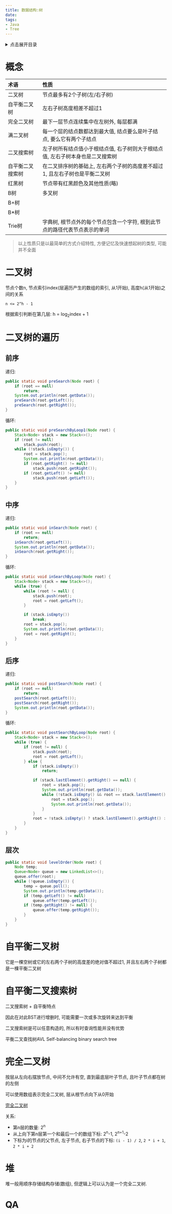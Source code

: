 ```yaml
---
title: 数据结构:树
date:
tags:
- Java
- Tree
---
```

<details>
<summary>点击展开目录</summary>

- [概念](#概念)
- [二叉树](#二叉树)
- [二叉树的遍历](#二叉树的遍历)
  - [前序](#前序)
  - [中序](#中序)
  - [后序](#后序)
  - [层次](#层次)
- [自平衡二叉树](#自平衡二叉树)
- [自平衡二叉搜索树](#自平衡二叉搜索树)
- [完全二叉树](#完全二叉树)
- [堆](#堆)
- [QA](#qa)

</details>

# 概念

| 术语             | 性质                                                                           |
| :--------------- | :----------------------------------------------------------------------------- |
| 二叉树           | 节点最多有2个子树(左/右子树)                                                   |
| 自平衡二叉树     | 左右子树高度相差不超过1                                                        |
| 完全二叉树       | 最下一层节点连续集中在左树外, 每层都满                                         |
| 满二叉树         | 每一个层的结点数都达到最大值, 结点要么是叶子结点, 要么它有两个子结点           |
| 二叉搜索树       | 左子树所有结点值小于根结点值, 右子树则大于根结点值, 左右子树本身也是二叉搜索树 |
| 自平衡二叉搜索树 | 在二叉排序树的基础上, 左右两个子树的高度差不超过1, 且左右子树也是平衡二叉树    |
| 红黑树           | 节点带有红黑颜色及其他性质(略)                                                 |
| B树              | 多叉树                                                                         |
| B+树             |                                                                                |
| B*树             |                                                                                |
| Trie树           | 字典树, 根节点外的每个节点包含一个字符, 根到此节点的路径代表节点表示的单词     |

> 以上性质只是以最简单的方式介绍特性, 方便记忆及快速想起树的类型, 可能并不全面


# 二叉树

节点个数n, 节点索引index(层遍历产生的数组的索引, 从1开始), 高度h(从1开始)之间的关系

`n <= 2^h - 1`

根据索引判断在第几层: h = log<sub>2</sub>index + 1

# 二叉树的遍历

## 前序

递归:
```Java
public static void preSearch(Node root) {
    if (root == null)
        return;
    System.out.println(root.getData());
    preSearch(root.getLeft());
    preSearch(root.getRight());
}
```
循环:
```Java
public static void preSearchByLoop1(Node root) {
    Stack<Node> stack = new Stack<>();
    if (root != null)
        stack.push(root);
    while (!stack.isEmpty()) {
        root = stack.pop();
        System.out.println(root.getData());
        if (root.getRight() != null)
            stack.push(root.getRight());
        if (root.getLeft() != null)
            stack.push(root.getLeft());
    }
}
```
## 中序

递归:
```Java
public static void inSearch(Node root) {
    if (root == null)
        return;
    inSearch(root.getLeft());
    System.out.println(root.getData());
    inSearch(root.getRight());
}
```
循环:
```Java
public static void inSearchByLoop(Node root) {
    Stack<Node> stack = new Stack<>();
    while (true) {
        while (root != null) {
            stack.push(root);
            root = root.getLeft();
        }

        if (stack.isEmpty())
            break;
        root = stack.pop();
        System.out.println(root.getData());
        root = root.getRight();
    }
}
```
## 后序


递归:
```Java
public static void postSearch(Node root) {
    if (root == null)
        return;
    postSearch(root.getLeft());
    postSearch(root.getRight());
    System.out.println(root.getData());
}
```
循环:
```Java
public static void postSearchByLoop(Node root) {
    Stack<Node> stack = new Stack<>();
    while (true) {
        if (root != null) {
            stack.push(root);
            root = root.getLeft();
        } else {
            if (stack.isEmpty())
                return;

            if (stack.lastElement().getRight() == null) {
                root = stack.pop();
                System.out.println(root.getData());
                while (!stack.isEmpty() && root == stack.lastElement().getRight()) {
                    root = stack.pop();
                    System.out.println(root.getData());
                }
            }
            root = !stack.isEmpty() ? stack.lastElement().getRight() : null;
        }
    }
}
```
## 层次

```Java
public static void levelOrder(Node root) {
    Node temp;
    Queue<Node> queue = new LinkedList<>();
    queue.offer(root);
    while (!queue.isEmpty()) {
        temp = queue.poll();
        System.out.println(temp.getData());
        if (temp.getLeft() != null)
            queue.offer(temp.getLeft());
        if (temp.getRight() != null) {
            queue.offer(temp.getRight());
        }
    }
}
```

# 自平衡二叉树

它是一棵空树或它的左右两个子树的高度差的绝对值不超过1, 并且左右两个子树都是一棵平衡二叉树


# 自平衡二叉搜索树

二叉搜索树 + 自平衡特点

因此在对此BST进行增删时, 可能需要一次或多次旋转来达到平衡

二叉搜索树是可以任意构造的, 所以有时查询性能并没有优势

平衡二叉查找树AVL
Self-balancing binary search tree

# 完全二叉树

按层从左向右摆放节点, 中间不允许有空, 直到最底层叶子节点, 且叶子节点都在树的左侧

可以使用数组表示完全二叉树, 层从根节点向下从0开始

[完全二叉树](../../99.图形/Excalidraw/Tree.md)

关系:
* 第n层的数量: 2<sup>n</sup>
* 从上向下第n层第一个和最后一个的数组下标: 2<sup>n</sup>-1, 2<sup>n+1</sup>-2
* 下标为i的节点的父节点, 左子节点, 右子节点的下标: `(i - 1) / 2`, `2 * i + 1`, `2 * i + 2`

# 堆

堆一般用顺序存储结构存储(数组), 但逻辑上可以认为是一个完全二叉树.

# QA
